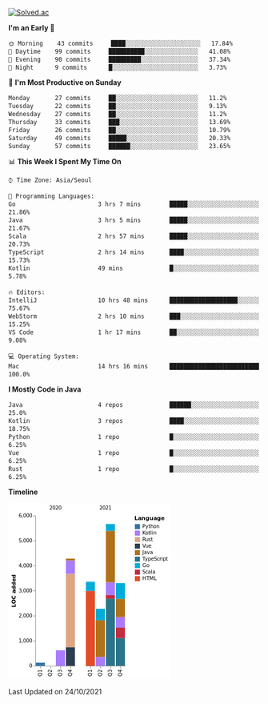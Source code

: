 [![Solved.ac](http://mazassumnida.wtf/api/v2/generate_badge?boj=kuckjwi)](https://solved.ac/kuckjwi)
<!--START_SECTION:waka-->
**I'm an Early 🐤** 

```text
🌞 Morning    43 commits     ████░░░░░░░░░░░░░░░░░░░░░   17.84% 
🌆 Daytime    99 commits     ██████████░░░░░░░░░░░░░░░   41.08% 
🌃 Evening    90 commits     █████████░░░░░░░░░░░░░░░░   37.34% 
🌙 Night      9 commits      █░░░░░░░░░░░░░░░░░░░░░░░░   3.73%

```
📅 **I'm Most Productive on Sunday** 

```text
Monday       27 commits     ██░░░░░░░░░░░░░░░░░░░░░░░   11.2% 
Tuesday      22 commits     ██░░░░░░░░░░░░░░░░░░░░░░░   9.13% 
Wednesday    27 commits     ██░░░░░░░░░░░░░░░░░░░░░░░   11.2% 
Thursday     33 commits     ███░░░░░░░░░░░░░░░░░░░░░░   13.69% 
Friday       26 commits     ██░░░░░░░░░░░░░░░░░░░░░░░   10.79% 
Saturday     49 commits     █████░░░░░░░░░░░░░░░░░░░░   20.33% 
Sunday       57 commits     ██████░░░░░░░░░░░░░░░░░░░   23.65%

```


📊 **This Week I Spent My Time On** 

```text
⌚︎ Time Zone: Asia/Seoul

💬 Programming Languages: 
Go                       3 hrs 7 mins        █████░░░░░░░░░░░░░░░░░░░░   21.86% 
Java                     3 hrs 5 mins        █████░░░░░░░░░░░░░░░░░░░░   21.67% 
Scala                    2 hrs 57 mins       █████░░░░░░░░░░░░░░░░░░░░   20.73% 
TypeScript               2 hrs 14 mins       ████░░░░░░░░░░░░░░░░░░░░░   15.73% 
Kotlin                   49 mins             █░░░░░░░░░░░░░░░░░░░░░░░░   5.78%

🔥 Editors: 
IntelliJ                 10 hrs 48 mins      ███████████████████░░░░░░   75.67% 
WebStorm                 2 hrs 10 mins       ███░░░░░░░░░░░░░░░░░░░░░░   15.25% 
VS Code                  1 hr 17 mins        ██░░░░░░░░░░░░░░░░░░░░░░░   9.08%

💻 Operating System: 
Mac                      14 hrs 16 mins      █████████████████████████   100.0%

```

**I Mostly Code in Java** 

```text
Java                     4 repos             ██████░░░░░░░░░░░░░░░░░░░   25.0% 
Kotlin                   3 repos             ████░░░░░░░░░░░░░░░░░░░░░   18.75% 
Python                   1 repo              █░░░░░░░░░░░░░░░░░░░░░░░░   6.25% 
Vue                      1 repo              █░░░░░░░░░░░░░░░░░░░░░░░░   6.25% 
Rust                     1 repo              █░░░░░░░░░░░░░░░░░░░░░░░░   6.25%

```


**Timeline**

![Chart not found](https://raw.githubusercontent.com/kuckjwi0928/kuckjwi0928/master/charts/bar_graph.png) 


 Last Updated on 24/10/2021
<!--END_SECTION:waka-->
